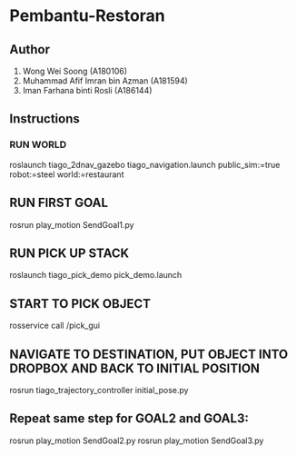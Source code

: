 # Pembantu-Restoran

## Author
1. Wong Wei Soong (A180106)
2. Muhammad Afif Imran bin Azman (A181594)
3. Iman Farhana binti Rosli (A186144)

## Instructions
### RUN WORLD
roslaunch tiago_2dnav_gazebo tiago_navigation.launch public_sim:=true robot:=steel world:=restaurant

## RUN FIRST GOAL
rosrun play_motion SendGoal1.py

## RUN PICK UP STACK
roslaunch tiago_pick_demo pick_demo.launch

## START TO PICK OBJECT
rosservice call /pick_gui

## NAVIGATE TO DESTINATION, PUT OBJECT INTO DROPBOX AND BACK TO INITIAL POSITION
rosrun tiago_trajectory_controller initial_pose.py

## Repeat same step for GOAL2 and GOAL3:
rosrun play_motion SendGoal2.py
rosrun play_motion SendGoal3.py

